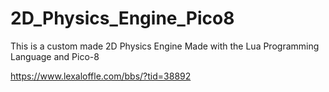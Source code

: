 # 2D_Physics_Engine_Pico8
This is a custom made 2D Physics Engine Made with the Lua Programming Language and Pico-8

https://www.lexaloffle.com/bbs/?tid=38892
